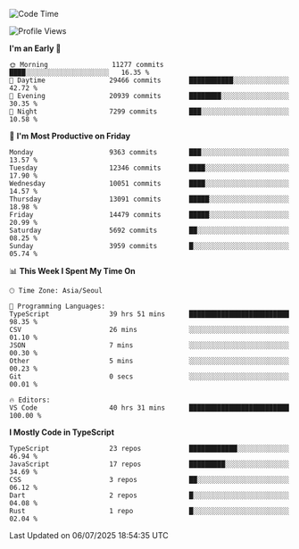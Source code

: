 <!--START_SECTION:waka-->
![Code Time](http://img.shields.io/badge/Code%20Time-7%2C993%20hrs%2056%20mins-blue)

![Profile Views](http://img.shields.io/badge/Profile%20Views-0-blue)

**I'm an Early 🐤** 

```text
🌞 Morning                11277 commits       ████░░░░░░░░░░░░░░░░░░░░░   16.35 % 
🌆 Daytime                29466 commits       ███████████░░░░░░░░░░░░░░   42.72 % 
🌃 Evening                20939 commits       ████████░░░░░░░░░░░░░░░░░   30.35 % 
🌙 Night                  7299 commits        ███░░░░░░░░░░░░░░░░░░░░░░   10.58 % 
```
📅 **I'm Most Productive on Friday** 

```text
Monday                   9363 commits        ███░░░░░░░░░░░░░░░░░░░░░░   13.57 % 
Tuesday                  12346 commits       ████░░░░░░░░░░░░░░░░░░░░░   17.90 % 
Wednesday                10051 commits       ████░░░░░░░░░░░░░░░░░░░░░   14.57 % 
Thursday                 13091 commits       █████░░░░░░░░░░░░░░░░░░░░   18.98 % 
Friday                   14479 commits       █████░░░░░░░░░░░░░░░░░░░░   20.99 % 
Saturday                 5692 commits        ██░░░░░░░░░░░░░░░░░░░░░░░   08.25 % 
Sunday                   3959 commits        █░░░░░░░░░░░░░░░░░░░░░░░░   05.74 % 
```


📊 **This Week I Spent My Time On** 

```text
🕑︎ Time Zone: Asia/Seoul

💬 Programming Languages: 
TypeScript               39 hrs 51 mins      █████████████████████████   98.35 % 
CSV                      26 mins             ░░░░░░░░░░░░░░░░░░░░░░░░░   01.10 % 
JSON                     7 mins              ░░░░░░░░░░░░░░░░░░░░░░░░░   00.30 % 
Other                    5 mins              ░░░░░░░░░░░░░░░░░░░░░░░░░   00.23 % 
Git                      0 secs              ░░░░░░░░░░░░░░░░░░░░░░░░░   00.01 % 

🔥 Editors: 
VS Code                  40 hrs 31 mins      █████████████████████████   100.00 % 
```

**I Mostly Code in TypeScript** 

```text
TypeScript               23 repos            ████████████░░░░░░░░░░░░░   46.94 % 
JavaScript               17 repos            █████████░░░░░░░░░░░░░░░░   34.69 % 
CSS                      3 repos             ██░░░░░░░░░░░░░░░░░░░░░░░   06.12 % 
Dart                     2 repos             █░░░░░░░░░░░░░░░░░░░░░░░░   04.08 % 
Rust                     1 repo              █░░░░░░░░░░░░░░░░░░░░░░░░   02.04 % 
```




 Last Updated on 06/07/2025 18:54:35 UTC
<!--END_SECTION:waka-->
